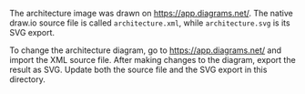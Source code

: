 The architecture image was drawn on https://app.diagrams.net/. The native draw.io
source file is called `architecture.xml`, while `architecture.svg` is its SVG
export.

To change the architecture diagram, go to https://app.diagrams.net/ and import the
XML source file. After making changes to the diagram, export the result as SVG.
Update both the source file and the SVG export in this directory.
